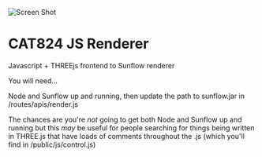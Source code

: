 ![Screen Shot](http://cattopus23.com/img/panel-CAT824.jpg)

CAT824 JS Renderer
==================

Javascript + THREEjs frontend to Sunflow renderer

You will need...

Node and Sunflow up and running, then update the path to sunflow.jar in /routes/apis/render.js

The chances are you're _not_ going to get both Node and Sunflow up and running but this _may_ be useful for people searching for things being written in THREE.js that have loads of comments throughout the .js (which you'll find in /public/js/control.js)